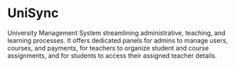 # UniSync
University Management System streamlining administrative, teaching, and learning processes. It offers dedicated panels for admins to manage users, courses, and payments, for teachers to organize student and course assignments, and for students to access their assigned teacher details.
